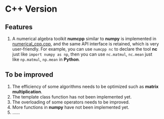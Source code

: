 # C++ Version
## Features
1. A numerical algebra toolkit **numcpp** similar to **numpy** is implemented in [numerical_cpp.cpp](https://github.com/ArtificialIntelligenceBirdMan/Data-Mining-ML/blob/main/Logistic%20Regression/C%2B%2B/numerical_cpp.cpp), and the same API interface is retained, which is very user-friendly. For example, you can use `numcpp nc` to declare the tool **nc** just like `import numpy as np`, then you can use `nc.matmul`, `nc.mean` just like `np.matmul`, `np.mean` in **Python**.

## To be improved
1. The efficiency of some algorithms needs to be optimized such as **matrix multiplication**.
2. The template class function has not been implemented yet.
3. The overloading of some operators needs to be improved.
4. More functions in **numpy** have not been implemented yet.
5. ……

